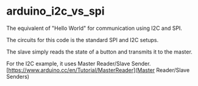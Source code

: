# arduino_i2c_vs_spi
The equivalent of "Hello World" for communication using I2C and SPI.

The circuits for this code is the standard SPI and I2C setups.

The slave simply reads the state of a button and transmits it to the master.

For the I2C example, it uses Master Reader/Slave Sender.
[https://www.arduino.cc/en/Tutorial/MasterReader](Master Reader/Slave Senders)
